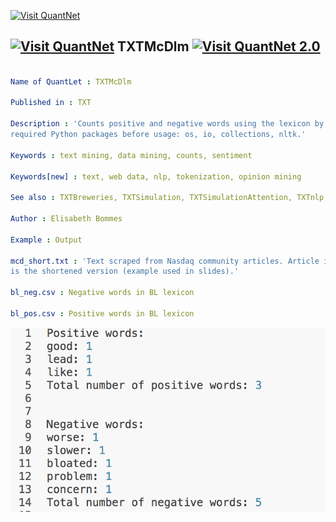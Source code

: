 
[<img src="https://github.com/QuantLet/Styleguide-and-FAQ/blob/master/pictures/banner.png" width="880" alt="Visit QuantNet">](http://quantlet.de/index.php?p=info)

## [<img src="https://github.com/QuantLet/Styleguide-and-Validation-procedure/blob/master/pictures/qloqo.png" alt="Visit QuantNet">](http://quantlet.de/) **TXTMcDlm** [<img src="https://github.com/QuantLet/Styleguide-and-Validation-procedure/blob/master/pictures/QN2.png" width="60" alt="Visit QuantNet 2.0">](http://quantlet.de/d3/ia)

```yaml

Name of QuantLet : TXTMcDlm

Published in : TXT

Description : 'Counts positive and negative words using the lexicon by Liu et al. Please install
required Python packages before usage: os, io, collections, nltk.'

Keywords : text mining, data mining, counts, sentiment

Keywords[new] : text, web data, nlp, tokenization, opinion mining

See also : TXTBreweries, TXTSimulation, TXTSimulationAttention, TXTnlp, TXTMcDlm

Author : Elisabeth Bommes

Example : Output

mcd_short.txt : 'Text scraped from Nasdaq community articles. Article is about Mc Donald''s. This
is the shortened version (example used in slides).'

bl_neg.csv : Negative words in BL lexicon

bl_pos.csv : Positive words in BL lexicon

```

![Picture1](TXTMcDbl.png)


```python

```
